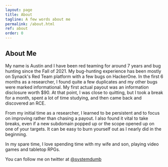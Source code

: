 ```yaml
---
layout: page
title: About
tagline: A few words about me
permalink: /about.html
ref: about
order: 0
---
```


## About Me
My name is Austin and I have been red teaming for around 7 years and bug hunting since the Fall of 2021. My bug-hunting experience has been mostly on Synack's Red Team platform with a few bugs on HackerOne. In the first 6 months as a researcher, I found quite a few duplicates and my other bugs were marked informational. My first actual payout was an information disclosure worth $90. At that point, I was close to quitting, but I took a break for a month, spent a lot of time studying, and then came back and discovered an RCE.

From my initial time as a researcher, I learned to be persistent and to focus on improving rather than chasing a payout. I also found it vital to take breaks, even if a new subdomain popped up or the scope opened up on one of your targets. It can be easy to burn yourself out as I nearly did in the beginning.

In my spare time, I love spending time with my wife and son, playing video games and tabletop RPGs.

You can follow me on twitter at [@systemdumb](https://twitter.com/systemdumb)

